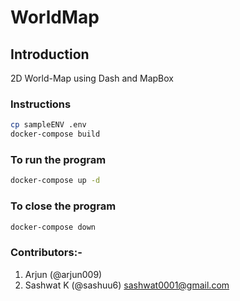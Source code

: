 # WorldMap

## Introduction

2D World-Map using Dash and MapBox

### Instructions

```bash
cp sampleENV .env
docker-compose build
```

### To run the program

```bash
docker-compose up -d
```

### To close the program

```bash
docker-compose down
```

### Contributors:-

1. Arjun (@arjun009)
2. Sashwat K (@sashuu6) <sashwat0001@gmail.com>
